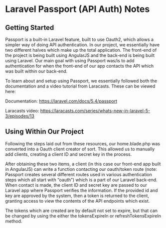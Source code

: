 # Laravel Passport (API Auth) Notes

## Getting Started

Passport is a built-in Laravel feature, built to use Oauth2, which allows a simpler way of doing API authentication. In our project, we essentially have two different halves which make up the total application. The front-end of the project is being built using AngularJS and the back-end is being built using Laravel. Our main goal with using Passport was/is to add authentication for when the front-end of our app contacts the API which was built within our back-end.

To learn about and setup using Passport, we essentially followed both the documentation and a video tutorial from Laracasts. These can be viewed here:

Documentation: <https://laravel.com/docs/5.4/passport>

Laracasts video: <https://laracasts.com/series/whats-new-in-laravel-5-3/episodes/13>

## Using Within Our Project

Following the steps laid out from these resources, our home.blade.php was converted into a Oauth client creator of sort. This allowed us to manually add clients, creating a client ID and secret key in the process.

After obtaining these two items, a client (in this case our front-end app built in AngularJS) can write a function contacting our oauth/token route (note: Passport creates several different routes used in various authentication steps which all start with “oauth”) which is a part of our Laravel back-end. When contact is made, the client ID and secret key are passed to our Laravel app where Passport verifies the information. If the provided id and key are approved by the system, then a token is returned to the client, granting access to view the contents of the API endpoints which exist.

The tokens which are created are by default not set to expire, but that can be changed by using the either the tokensExpireIn or  refreshTokensExpireIn method.
